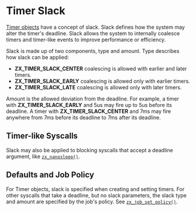 # Timer Slack

[Timer objects](objects/timer.md) have a concept of slack. Slack
defines how the system may alter the timer's deadline. Slack allows
the system to internally coalesce timers and timer-like events to
improve performance or efficiency.

Slack is made up of two components, type and amount. Type describes
how slack can be applied:

+ **ZX_TIMER_SLACK_CENTER** coalescing is allowed with earlier and
  later timers.
+ **ZX_TIMER_SLACK_EARLY** coalescing is allowed only with earlier
  timers.
+ **ZX_TIMER_SLACK_LATE** coalescing is allowed only with later
  timers.

Amount is the allowed deviation from the deadline. For example, a
timer with **ZX_TIMER_SLACK_EARLY** and 5us may fire up to 5us before
its deadline. A timer with **ZX_TIMER_SLACK_CENTER** and 7ms may fire
anywhere from 7ms before its deadline to 7ms after its deadline.

## Timer-like Syscalls

Slack may also be applied to blocking syscalls that accept a deadline
argument, like [`zx_nanosleep()`](syscalls/nanosleep.md).

## Defaults and Job Policy

For Timer objects, slack is specified when creating and setting
timers. For other syscalls that take a deadline, but no slack
parameters, the slack type and amount are specified by the job's
policy. See [`zx_job_set_policy()`](syscalls/job_set_policy.md).
